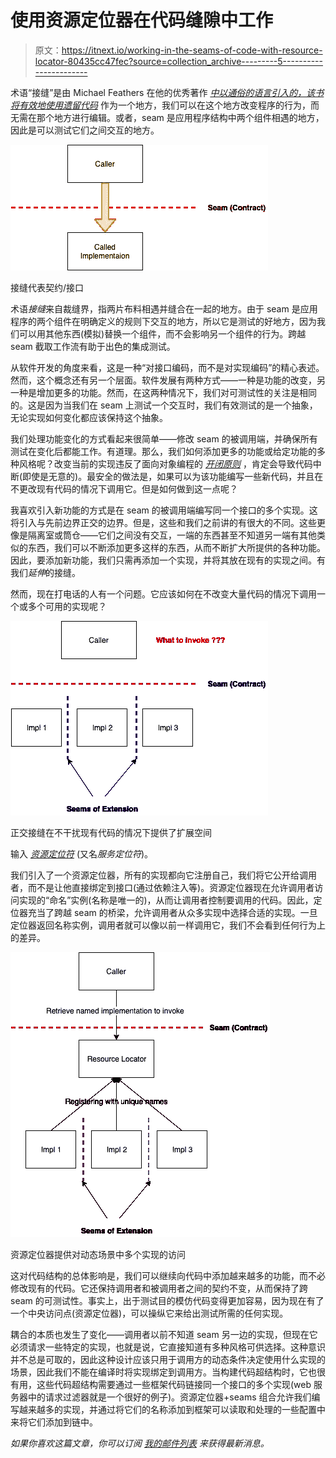# 使用资源定位器在代码缝隙中工作

> 原文：<https://itnext.io/working-in-the-seams-of-code-with-resource-locator-80435cc47fec?source=collection_archive---------5----------------------->

术语“接缝”是由 Michael Feathers 在他的优秀著作 [*中以通俗的语言引入的，该书将有效地使用遗留代码*](https://www.amazon.com/Working-Effectively-Legacy-Michael-Feathers/dp/0131177052/ref=sr_1_1?crid=3CDGVYC6CT709&keywords=working+effectively+with+legacy+code&qid=1554780196&s=gateway&sprefix=working++effectively+%2Caps%2C358&sr=8-1) 作为一个地方，我们可以在这个地方改变程序的行为，而无需在那个地方进行编辑。或者，seam 是应用程序结构中两个组件相遇的地方，因此是可以测试它们之间交互的地方。

![](img/995bf0bd099ae5d70c0cd80a8b069d1b.png)

接缝代表契约/接口

术语*接缝*来自裁缝界，指两片布料相遇并缝合在一起的地方。由于 seam 是应用程序的两个组件在明确定义的规则下交互的地方，所以它是测试的好地方，因为我们可以用其他东西(模拟)替换一个组件，而不会影响另一个组件的行为。跨越 seam 截取工作流有助于出色的集成测试。

从软件开发的角度来看，这是一种“对接口编码，而不是对实现编码”的精心表述。然而，这个概念还有另一个层面。软件发展有两种方式——一种是功能的改变，另一种是增加更多的功能。然而，在这两种情况下，我们对可测试性的关注是相同的。这是因为当我们在 seam 上测试一个交互时，我们有效测试的是一个抽象，无论实现如何变化都应该保持这个抽象。

我们处理功能变化的方式看起来很简单——修改 seam 的被调用端，并确保所有测试在变化后都能工作。有道理。那么，我们如何添加更多的功能或给定功能的多种风格呢？改变当前的实现违反了面向对象编程的 [*开闭原则*](https://en.wikipedia.org/wiki/Open%E2%80%93closed_principle) ，肯定会导致代码中断(即使是无意的)。最安全的做法是，如果可以为该功能编写一些新代码，并且在不更改现有代码的情况下调用它。但是如何做到这一点呢？

我喜欢引入新功能的方式是在 seam 的被调用端编写同一个接口的多个实现。这将引入与先前边界正交的边界。但是，这些和我们之前讲的有很大的不同。这些更像是隔离室或筒仓——它们之间没有交互，一端的东西甚至不知道另一端有其他类似的东西，我们可以不断添加更多这样的东西，从而不断扩大所提供的各种功能。因此，要添加新功能，我们只需再添加一个实现，并将其放在现有的实现之间。有我们*延伸*的接缝。

然而，现在打电话的人有一个问题。它应该如何在不改变大量代码的情况下调用一个或多个可用的实现呢？

![](img/d6702483a62b7132096859a5035d2d37.png)

正交接缝在不干扰现有代码的情况下提供了扩展空间

输入 [*资源定位符*](https://en.wikipedia.org/wiki/Service_locator_pattern) (又名*服务定位符*)。

我们引入了一个资源定位器，所有的实现都向它注册自己，我们将它公开给调用者，而不是让他直接绑定到接口(通过依赖注入等)。资源定位器现在允许调用者访问实现的“命名”实例(名称是唯一的)，从而让调用者控制要调用的代码。因此，定位器充当了跨越 seam 的桥梁，允许调用者从众多实现中选择合适的实现。一旦定位器返回名称实例，调用者就可以像以前一样调用它，我们不会看到任何行为上的差异。

![](img/98869fb545aacc53e44599611f5a7cf6.png)

资源定位器提供对动态场景中多个实现的访问

这对代码结构的总体影响是，我们可以继续向代码中添加越来越多的功能，而不必修改现有的代码。它还保持调用者和被调用者之间的契约不变，从而保持了跨 seam 的可测试性。事实上，出于测试目的模仿代码变得更加容易，因为现在有了一个中央访问点(资源定位器)，可以操纵它来给出测试所需的任何实现。

耦合的本质也发生了变化——调用者以前不知道 seam 另一边的实现，但现在它必须请求一些特定的实现，也就是说，它直接知道有多种风格可供选择。这种意识并不总是可取的，因此这种设计应该只用于调用方的动态条件决定使用什么实现的场景，因此我们不能在编译时将实现绑定到调用方。当构建代码超结构时，它也很有用，这些代码超结构需要通过一些框架代码链接同一个接口的多个实现(web 服务器中的请求过滤器就是一个很好的例子)。资源定位器+seams 组合允许我们编写越来越多的实现，并通过将它们的名称添加到框架可以读取和处理的一些配置中来将它们添加到链中。

*如果你喜欢这篇文章，你可以订阅* [*我的邮件列表*](https://www.kislayverma.com/) *来获得最新消息。*
